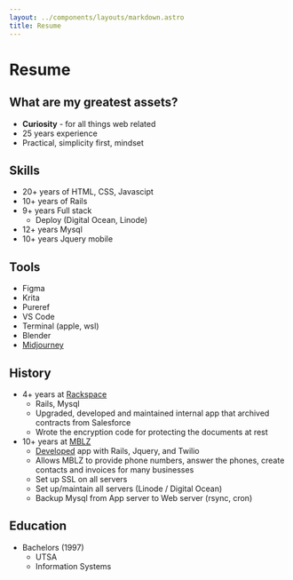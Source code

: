 ```yaml
---
layout: ../components/layouts/markdown.astro
title: Resume
---
```


# Resume

## What are my greatest assets?

- **Curiosity** - for all things web related
- 25 years experience
- Practical, simplicity first, mindset

## Skills

- 20+ years of HTML, CSS, Javascipt
- 10+ years of Rails
- 9+ years Full stack
  - Deploy (Digital Ocean, Linode)
- 12+ years Mysql
- 10+ years Jquery mobile


## Tools

- Figma
- Krita
- Pureref
- VS Code
- Terminal (apple, wsl)
- Blender
- [Midjourney](https://www.midjourney.com/app/users/4d6697d0-a99c-48eb-b3cb-60048b57bcce/)

## History

- 4+ years at [Rackspace](https://www.rackspace.com/)
  - Rails, Mysql
  - Upgraded, developed and maintained internal app that archived contracts from Salesforce
  - Wrote the encryption code for protecting the documents at rest
- 10+ years at [MBLZ](https://mblz.com/)
  - [Developed](https://mblz.com/content/mblz/features/) app with Rails, Jquery, and Twilio
  - Allows MBLZ to provide phone numbers, answer the phones, create contacts and invoices for many businesses
  - Set up SSL on all servers
  - Set up/maintain all servers (Linode / Digital Ocean)
  - Backup Mysql from App server to Web server (rsync, cron)

## Education

- Bachelors (1997)
  - UTSA
  - Information Systems